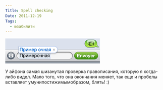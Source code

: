 ```yaml
---
Title: Spell checking
Date: 2011-12-19
Tags:
  - юзабилити
---
```


![iphone-fail.jpg](images/iphone-fail.jpg)

У айфона самая шизанутая проверка правописания, которую я когда-либо видел. Мало того, что она окончания меняет, так еще и пробелы вставляет умунипостижимымобразом, блять! :)